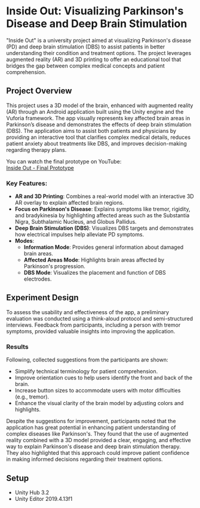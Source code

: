 # Inside Out: Visualizing Parkinson's Disease and Deep Brain Stimulation

"Inside Out" is a university project aimed at visualizing Parkinson's disease (PD) and deep brain stimulation (DBS) to assist patients in better understanding their condition and treatment options. The project leverages augmented reality (AR) and 3D printing to offer an educational tool that bridges the gap between complex medical concepts and patient comprehension.

## Project Overview

This project uses a 3D model of the brain, enhanced with augmented reality (AR) through an Android application built using the Unity engine and the Vuforia framework. The app visually represents key affected brain areas in Parkinson’s disease and demonstrates the effects of deep brain stimulation (DBS). The application aims to assist both patients and physicians by providing an interactive tool that clarifies complex medical details, reduces patient anxiety about treatments like DBS, and improves decision-making regarding therapy plans.

You can watch the final prototype on YouTube:  
[Inside Out - Final Prototype](https://www.youtube.com/watch?v=Pe7rCZNFaro)

### Key Features:
- **AR and 3D Printing**: Combines a real-world model with an interactive 3D AR overlay to explain affected brain regions.
- **Focus on Parkinson's Disease**: Explains symptoms like tremor, rigidity, and bradykinesia by highlighting affected areas such as the Substantia Nigra, Subthalamic Nucleus, and Globus Pallidus.
- **Deep Brain Stimulation (DBS)**: Visualizes DBS targets and demonstrates how electrical impulses help alleviate PD symptoms.
- **Modes**:
  - **Information Mode**: Provides general information about damaged brain areas.
  - **Affected Areas Mode**: Highlights brain areas affected by Parkinson's progression.
  - **DBS Mode**: Visualizes the placement and function of DBS electrodes.

## Experiment Design

To assess the usability and effectiveness of the app, a preliminary evaluation was conducted using a think-aloud protocol and semi-structured interviews. Feedback from participants, including a person with tremor symptoms, provided valuable insights into improving the application.

### Results

Following, collected suggestions from the participants are shown:
- Simplify technical terminology for patient comprehension.
- Improve orientation cues to help users identify the front and back of the brain.
- Increase button sizes to accommodate users with motor difficulties (e.g., tremor).
- Enhance the visual clarity of the brain model by adjusting colors and highlights.
  
Despite the suggestions for improvement, participants noted that the application has great potential in enhancing patient understanding of complex diseases like Parkinson's. They found that the use of augmented reality combined with a 3D model provided a clear, engaging, and effective way to explain Parkinson's disease and deep brain stimulation therapy. They also highlighted that this approach could improve patient confidence in making informed decisions regarding their treatment options.

## Setup

- Unity Hub 3.2 
- Unity Editor 2019.4.13f1

